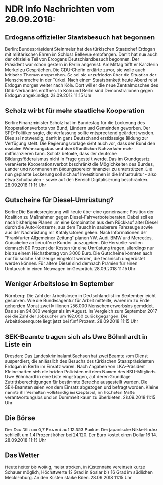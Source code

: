 # NDR Info Nachrichten vom 28.09.2018:


## Erdogans offizieller Staatsbesuch hat begonnen
Berlin: Bundespräsident Steinmeier hat den türkischen Staatschef Erdogan mit militärischen Ehren im Schloss Bellevue empfangen. Damit hat nun auch der offizielle Teil von Erdogans Deutschlandbesuch begonnen. Der Präsident war schon gestern in Berlin angereist. Am Mittag trifft er Kanzlerin Merkel zu Gesprächen. Die CDU-Chefin erklärte zuvor, sie wolle auch kritische Themen ansprechen. So sei sie unzufrieden über die Situation der Menschenrechte in der Türkei. Nach einem Staatsbankett heute Abend reist Erdogan morgen weiter nach Köln. Dort will er die neue Zentralmoschee des Ditib-Verbandes eröffnen. In Köln und Berlin sind Demonstrationen gegen Erdogan angekündigt. 28.09.2018 11:15 Uhr 

## Scholz wirbt für mehr staatliche Kooperation
Berlin: Finanzminister Scholz hat im Bundestag für die Lockerung des Kooperationsverbots von Bund, Ländern und Gemeinden geworben. Der SPD-Politiker sagte, die Verfassung sollte entsprechend geändert werden. Dies sei notwendig, damit in ganz Deutschland erstklassige Bildung zur Verfügung steht. Die Regierungsvorlage sieht auch vor, dass der Bund den sozialen Wohnnungsbau und den öffentlichen Nahverkehr mehr mitfinanzieren kann. Scholz betonte, dass der deutsche Bildungsföderalismus nicht in Frage gestellt werde. Das im Grundgesetz verankerte Kooperationsverbot beschränkt die Möglichkeiten des Bundes, Länder und Kommunen im Bildungsbereich finanziell zu unterstützen. Die nun geplante Lockerung soll sich auf Investitionen in die Infrastruktur - also etwa Schulbauten - sowie auf den Bereich Digitalisierung beschränken. 28.09.2018 11:15 Uhr 

## Gutscheine für Diesel-Umrüstung?
Berlin: Die Bundesregierung will heute über eine gemeinsame Position der Koalition zu Maßnahmen gegen Diesel-Fahrverbote beraten. Dabei soll es nach bisherigen Plänen um eine Kombination aus dem Rückkauf alter Diesel durch die Auto-Konzerne, aus dem Tausch in sauberere Fahrzeuge sowie aus der Nachrüstung mit Katalysatoren gehen. Nach Informationen der "Frankfurter Allgemeinen Zeitung" planen VW, Audi, BMW und Mercedes, Gutscheine an betroffene Kunden auszugeben. Die Hersteller wollen demnach 80 Prozent der Kosten für eine Umrüstung tragen, allerdings nur bis zu einem Höchstbetrag von 3.000 Euro. Die Gutscheine könnten auch nur für solche Fahrzeuge eingelöst werden, die technisch umgerüstet werden können. Für ältere Diesel sind demnach Prämien für einen Umtausch in einen Neuwagen im Gespräch. 28.09.2018 11:15 Uhr 

## Weniger Arbeitslose im September
Nürnberg: Die Zahl der Arbeitslosen in Deutschland ist im September leicht gesunken. Wie die Bundesagentur für Arbeit mitteilte, waren im zu Ende gehenden Monat zwei Millionen 256.000 Menschen erwerbslos gemeldet. Das seien 94.000 weniger als im August. Im Vergleich zum September 2017 sei die Zahl der Jobsucher um 192.000 zurückgegangen. Die Arbeitslosenquote liegt jetzt bei fünf Prozent. 28.09.2018 11:15 Uhr 

## SEK-Beamte tragen sich als Uwe Böhnhardt in Liste ein
Dresden: Das Landeskriminalamt Sachsen hat zwei Beamte vom Dienst suspendiert, die anlässlich des Besuchs des türkischen Staatspräsidenten Erdogan in Berlin im Einsatz waren. Nach Angaben von LKA-Präsident Kleine hatten sich die beiden Polizisten mit dem Namen des NSU-Mitglieds Uwe Böhnhardt in eine Liste eingetragen, auf deren Grundlage Zutrittsberechtigungen für bestimmte Bereiche ausgestellt wurden. Die SEK-Beamten seien von dem Einsatz abgezogen und befragt worden. Kleine nannte ihr Verhalten vollständig inakzeptabel, im höchsten Maße verantwortungslos und an Dummheit kaum zu überbieten. 28.09.2018 11:15 Uhr 

## Die Börse
Der Dax fällt um 0,7 Prozent auf 12.353  Punkte. Der japanische Nikkei-Index schließt um  1,4  Prozent höher bei  24.120. Der Euro kostet einen Dollar 16 14. 28.09.2018 11:15 Uhr 

## Das Wetter
Heute heiter bis wolkig, meist trocken, in Küstennähe  vereinzelt kurze Schauer möglich, Höchstwerte 12 Grad in Goslar bis 16 Grad im südlichen Mecklenburg. An den Küsten starke Böen. 28.09.2018 11:15 Uhr 
